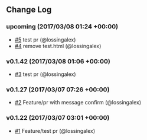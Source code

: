 ## Change Log

### upcoming (2017/03/08 01:24 +00:00)
- [#5](https://github.com/lossingalex/react-test/pull/5) test pr (@lossingalex)
- [#4](https://github.com/lossingalex/react-test/pull/4) remove test.html (@lossingalex)

### v0.1.42 (2017/03/08 01:06 +00:00)
- [#3](https://github.com/lossingalex/react-test/pull/3) test pr (@lossingalex)

### v0.1.27 (2017/03/07 07:26 +00:00)
- [#2](https://github.com/lossingalex/react-test/pull/2) Feature/pr with message confirm (@lossingalex)

### v0.1.22 (2017/03/07 03:01 +00:00)
- [#1](https://github.com/lossingalex/react-test/pull/1) Feature/test pr (@lossingalex)
